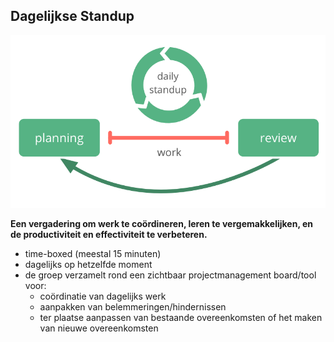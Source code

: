 ## Dagelijkse Standup

![right,fit](img/meetings/planning-review-standup.png)

**Een vergadering om werk te coördineren, leren te vergemakkelijken, en de productiviteit en effectiviteit te verbeteren.**

- time-boxed (meestal 15 minuten)
- dagelijks op hetzelfde moment
- de groep verzamelt rond een zichtbaar projectmanagement board/tool voor: 
    - coördinatie van dagelijks werk
    - aanpakken van belemmeringen/hindernissen
    - ter plaatse aanpassen van bestaande overeenkomsten of het maken van nieuwe overeenkomsten